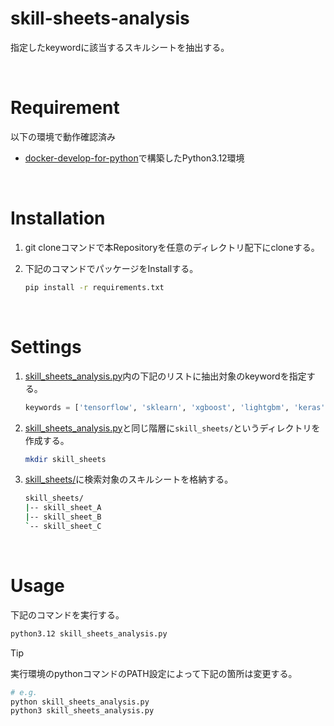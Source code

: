 # skill-sheets-analysis
指定したkeywordに該当するスキルシートを抽出する。

<br>

# Requirement
以下の環境で動作確認済み<br>
- [docker-develop-for-python](https://github.com/NaoyaOgura0828/docker-develop-for-python)で構築したPython3.12環境

<br>

# Installation
1. git cloneコマンドで本Repositoryを任意のディレクトリ配下にcloneする。
2. 下記のコマンドでパッケージをInstallする。

    ```bash
    pip install -r requirements.txt
    ```

<br>

# Settings


1. [skill_sheets_analysis.py](./skill_sheets_analysis.py)内の下記のリストに抽出対象のkeywordを指定する。

    ```python
    keywords = ['tensorflow', 'sklearn', 'xgboost', 'lightgbm', 'keras', 'mxnet', 'nltk', 'spacy', 'transformers', 'pandas', 'numpy', 'matplotlib', 'seaborn', 'pyplot', 'pytorch']
    ```

2. [skill_sheets_analysis.py](./skill_sheets_analysis.py)と同じ階層に`skill_sheets/`というディレクトリを作成する。

    ```bash
    mkdir skill_sheets
    ```

3. [skill_sheets/](./skill_sheets/)に検索対象のスキルシートを格納する。

    ```bash
    skill_sheets/
    |-- skill_sheet_A
    |-- skill_sheet_B
    `-- skill_sheet_C
    ```

<br>

# Usage
下記のコマンドを実行する。

```bash
python3.12 skill_sheets_analysis.py
```

> [!TIP]
> 実行環境のpythonコマンドのPATH設定によって下記の箇所は変更する。
> ```bash
> # e.g.
> python skill_sheets_analysis.py
> python3 skill_sheets_analysis.py
> ```

<br>